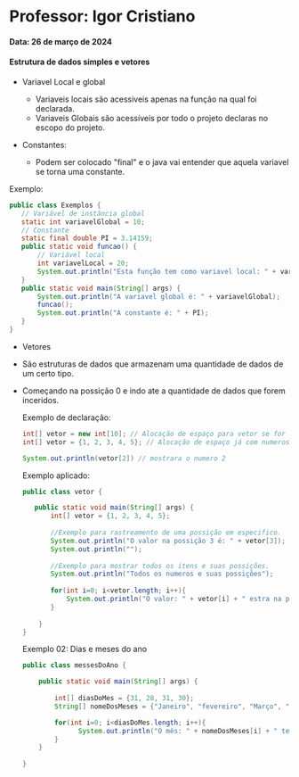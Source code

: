 # Professor: Igor Cristiano
#### Data: 26 de março de 2024
#### Estrutura de dados simples e vetores

* Variavel Local e global
  * Variaveis locais são acessiveis apenas na função na qual foi declarada.
  * Variaveis Globais são acessíveis por todo o projeto declaras no escopo do projeto.

* Constantes:
  * Podem ser colocado "final" e o java vai entender que aquela variavel se torna uma constante.
 

Exemplo:
  ```java
  public class Exemplos {
     // Variável de instância global
     static int variavelGlobal = 10;
     // Constante
     static final double PI = 3.14159;
     public static void funcao() {
         // Variável local
         int variavelLocal = 20;
         System.out.println("Esta função tem como variavel local: " + variavelLocal);
     }
     public static void main(String[] args) {
         System.out.println("A variavel global é: " + variavelGlobal);
         funcao();
         System.out.println("A constante é: " + PI);
     }
 }
 ```

* Vetores
 * São estruturas de dados que armazenam uma quantidade de dados de um certo tipo.
 * Começando na possição 0 e indo ate a quantidade de dados que forem inceridos.

   Exemplo de declaração:
      ```java
      int[] vetor = new int[10]; // Alocação de espaço para vetor se for usar o Scanner.
      int[] vetor = {1, 2, 3, 4, 5}; // Alocação de espaço já com numeros no vetor.

      System.out.println(vetor[2]) // mostrara o numero 2
     ```
   Exemplo aplicado:
      ```java
      public class vetor {
    
         public static void main(String[] args) {
             int[] vetor = {1, 2, 3, 4, 5};
             
             //Exemplo para rastreamento de uma possição em especifico.
             System.out.println("O valor na possição 3 é: " + vetor[3]); 
             System.out.println("");
             
             //Exemplo para mostrar todos os itens e suas possições.
             System.out.println("Todos os numeros e suas possições");
             
             for(int i=0; i<vetor.length; i++){
                 System.out.println("O valor: " + vetor[i] + " estra na possição: " + i);
             }
             
          }
      }
     ```
    Exemplo 02: Dias e meses do ano
    ```java
    public class messesDoAno {
    
        public static void main(String[] args) {
            
            int[] diasDoMes = {31, 28, 31, 30};
            String[] nomeDosMeses = {"Janeiro", "fevereiro", "Março", "Abril"};
    
            for(int i=0; i<diasDoMes.length; i++){
                  System.out.println("O mês: " + nomeDosMeses[i] + " tem " + diasDoMes[i] + " dias.");
            }
        }
           
    }
    ```
